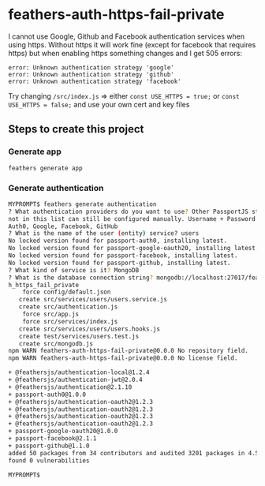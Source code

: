 # feathers-auth-https-fail-private

I cannot use Google, Github and Facebook authentication services when using https. Without https it will work fine (except for facebook that requires https) but when enabling https something changes and I get 505 errors:

```
error: Unknown authentication strategy 'google'
error: Unknown authentication strategy 'github'
error: Unknown authentication strategy 'facebook'
```

Try changing `/src/index.js` => either `const USE_HTTPS = true;` or `const USE_HTTPS = false;` and use your own cert and key files

## Steps to create this project

### Generate app

`feathers generate app`


### Generate authentication

```bash
MYPROMPT$ feathers generate authentication
? What authentication providers do you want to use? Other PassportJS strategies
not in this list can still be configured manually. Username + Password (Local),
Auth0, Google, Facebook, GitHub
? What is the name of the user (entity) service? users
No locked version found for passport-auth0, installing latest.
No locked version found for passport-google-oauth20, installing latest.
No locked version found for passport-facebook, installing latest.
No locked version found for passport-github, installing latest.
? What kind of service is it? MongoDB
? What is the database connection string? mongodb://localhost:27017/feathers_aut
h_https_fail_private
    force config/default.json
   create src/services/users/users.service.js
   create src/authentication.js
    force src/app.js
    force src/services/index.js
   create src/services/users/users.hooks.js
   create test/services/users.test.js
   create src/mongodb.js
npm WARN feathers-auth-https-fail-private@0.0.0 No repository field.
npm WARN feathers-auth-https-fail-private@0.0.0 No license field.

+ @feathersjs/authentication-local@1.2.4
+ @feathersjs/authentication-jwt@2.0.4
+ @feathersjs/authentication@2.1.10
+ passport-auth0@1.0.0
+ @feathersjs/authentication-oauth2@1.2.3
+ @feathersjs/authentication-oauth2@1.2.3
+ @feathersjs/authentication-oauth2@1.2.3
+ @feathersjs/authentication-oauth2@1.2.3
+ passport-google-oauth20@1.0.0
+ passport-facebook@2.1.1
+ passport-github@1.1.0
added 50 packages from 34 contributors and audited 3201 packages in 4.567s
found 0 vulnerabilities

MYPROMPT$
```



